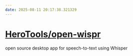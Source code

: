 ```yaml
---
date: 2025-08-11 20:17:38.321329
---
```


# [HeroTools/open-wispr](https://github.com/HeroTools/open-wispr)

open source desktop app for speech-to-text using Whisper